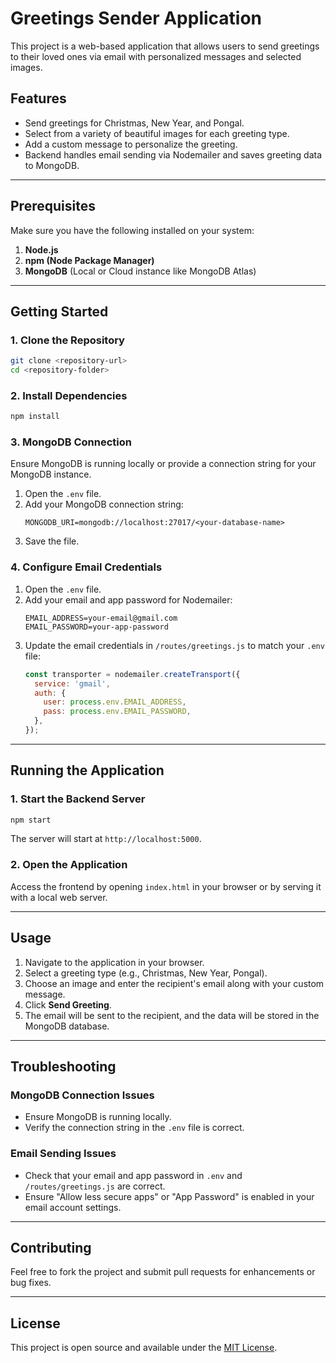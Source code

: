 # Greetings Sender Application

This project is a web-based application that allows users to send greetings to their loved ones via email with personalized messages and selected images.

## Features
- Send greetings for Christmas, New Year, and Pongal.
- Select from a variety of beautiful images for each greeting type.
- Add a custom message to personalize the greeting.
- Backend handles email sending via Nodemailer and saves greeting data to MongoDB.

---

## Prerequisites
Make sure you have the following installed on your system:
1. **Node.js**
2. **npm (Node Package Manager)**
3. **MongoDB** (Local or Cloud instance like MongoDB Atlas)

---

## Getting Started

### 1. Clone the Repository
```bash
git clone <repository-url>
cd <repository-folder>
```

### 2. Install Dependencies
```bash
npm install
```

### 3. MongoDB Connection
Ensure MongoDB is running locally or provide a connection string for your MongoDB instance.
1. Open the `.env` file.
2. Add your MongoDB connection string:
   ```env
   MONGODB_URI=mongodb://localhost:27017/<your-database-name>
   ```
3. Save the file.

### 4. Configure Email Credentials
1. Open the `.env` file.
2. Add your email and app password for Nodemailer:
   ```env
   EMAIL_ADDRESS=your-email@gmail.com
   EMAIL_PASSWORD=your-app-password
   ```
3. Update the email credentials in `/routes/greetings.js` to match your `.env` file:
   ```javascript
   const transporter = nodemailer.createTransport({
     service: 'gmail',
     auth: {
       user: process.env.EMAIL_ADDRESS,
       pass: process.env.EMAIL_PASSWORD,
     },
   });
   ```

---

## Running the Application

### 1. Start the Backend Server
```bash
npm start
```
The server will start at `http://localhost:5000`.

### 2. Open the Application
Access the frontend by opening `index.html` in your browser or by serving it with a local web server.

---

## Usage
1. Navigate to the application in your browser.
2. Select a greeting type (e.g., Christmas, New Year, Pongal).
3. Choose an image and enter the recipient's email along with your custom message.
4. Click **Send Greeting**.
5. The email will be sent to the recipient, and the data will be stored in the MongoDB database.

---

## Troubleshooting

### MongoDB Connection Issues
- Ensure MongoDB is running locally.
- Verify the connection string in the `.env` file is correct.

### Email Sending Issues
- Check that your email and app password in `.env` and `/routes/greetings.js` are correct.
- Ensure "Allow less secure apps" or "App Password" is enabled in your email account settings.

---

## Contributing
Feel free to fork the project and submit pull requests for enhancements or bug fixes.

---

## License
This project is open source and available under the [MIT License](LICENSE).

